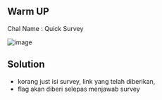 ## Warm UP
Chal Name : Quick Survey

![image](https://user-images.githubusercontent.com/23289982/204453868-1b2cc5c2-c622-42ac-8bcf-39b86251aa1b.png)

## Solution
* korang just isi survey, link yang telah diberikan,
* flag akan diberi selepas menjawab survey
